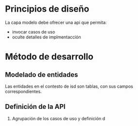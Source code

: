 # Principios de diseño
La capa modelo debe ofrecer una api que permita:
- invocar casos de uso
- oculte detalles de implmentacción
# Método de desarrollo
## Modelado de entidades
Las entidades en el contesto de isd son tablas, con sus campos correspondientes. 
## Definición de la API
1. Agrupación de los casos de uso y definición d